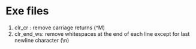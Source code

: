 # Exe files

1. clr_cr    : remove carriage returns (^M)
2. clr_end_ws: remove whitespaces at the end of each line
               except for last newline character (\n)
